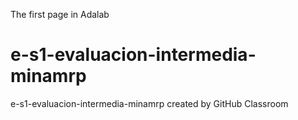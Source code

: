 The first page in Adalab
# e-s1-evaluacion-intermedia-minamrp
e-s1-evaluacion-intermedia-minamrp created by GitHub Classroom

